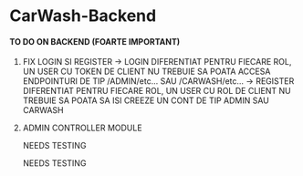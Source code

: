 # CarWash-Backend

#### TO DO ON BACKEND (FOARTE IMPORTANT) ###

1. FIX LOGIN SI REGISTER
    -> LOGIN DIFERENTIAT PENTRU FIECARE ROL, UN USER CU TOKEN DE CLIENT NU TREBUIE SA POATA ACCESA ENDPOINTURI DE TIP /ADMIN/etc... SAU /CARWASH/etc...
    -> REGISTER DIFERENTIAT PENTRU FIECARE ROL, UN USER CU ROL DE CLIENT NU TREBUIE SA POATA SA ISI CREEZE UN CONT DE TIP ADMIN SAU CARWASH

2. ADMIN CONTROLLER MODULE
    <!-- -> GET: /admin/carwash - query params: search=?, page=?, limit=? (
        -> search: Vei primi un string cu adresa sau numele carwash-ului si vei cauta toate carwash-urile care contin acel string in nume sau adresa, daca nu primesti nimic, vei returna toate carwash-urile in limita paginarii
        -> page: Vei primi un numar intreg care reprezinta pagina pe care vrei sa o afisezi (deoarece nu e ok sa afisam toate carwash-urile o data, ar fi ineficient, motiv pentru care vom folosi paginarea)
        -> limit: Vei primi un numar intreg care reprezinta maximul de carwash-uri pe care vrei sa le afisezi pe o pagina

        !!! daca nu stii cum sa scrii query-ul de paginare, poti sa ma intrebi pe mine sau Cosmin, dar e foarte simplu, o sa iti trimit un exemplu de query care face asta

        ex: sql cu paginare cu cursor si python:
            cursor.execute("SELECT * FROM user WHERE email LIKE %s OR phone LIKE %s OR fullname LIKE %s LIMIT %s,%s;",("%" + search + "%","%" + search + "%","%" + search + "%",(page-1)*limit,limit))
    ) -> return (JSON): {
            "carwashes": [
                {
                    "ID": carwash.id,
                    "name": carwash.name,
                    "address": carwash.address,
                    "latitude": carwash.latitude,
                    "longitude": carwash.longitude,
                    "active": carwash.active,
                    "openTime": carwash.openTime,
                    "contact": carwash.contact,
                }, ...
            ],
            "total": total_carwashes (numarul total de carwash-uri care corespund query-ului)
        } -->

    <!-- -> POST: /admin/carwash - request body: {
        "name": carwash.name,
        "address": carwash.address,
        "latitude": carwash.latitude,
        "longitude": carwash.longitude,
        "openTime": carwash.openTime,
        "contact": carwash.contact,
    } -> return (JSON): {} -->

    <!-- -> PATCH: /admin/carwash - request body: {
        "ID": carwash.id,
        "name": carwash.name,
        "address": carwash.address,
        "latitude": carwash.latitude,
        "longitude": carwash.longitude,
        "openTime": carwash.openTime,
        "contact": carwash.contact,
    } (
        tinand cont ca metoda este un patch trebuie sa te astepti sa nu primesti toate campurile, ci doar campurile care se modifica, multe for fi nule sau empty string, cert e ca ID-ul carwash-ului va fi mereu primit
    ) -> return (JSON): {} -->

    <!-- -> DELETE: /admin/carwash - request body: {
        "ID": carwash.id
    } (make sure to delete its services from the database) -> return (JSON): {} -->

    NEEDS TESTING
    <!-- -> GET: /admin/carwash/orders - query params: search=?, page=?, limit=?, orderBy=?, carWashID=? (
       -> search: Vei primi un string cu numele serviciului sau username si vei cauta toate comenzile care contin acel string in nume sau apartin acelui user, daca nu primesti nimic, vei returna toate comenzile in limita paginarii
       -> page: la fel ca la carwash-uri
       -> limit: la fel ca la carwash-uri
       -> orderBy: "ascending" sau "descending" (default "ascending") - va fi folosit pentru a sorta comenzile dupa data (sorteaza dupa ts)
       -> carWashID: Vei primi un numar intreg care reprezinta ID-ul carwash-ului pentru care vrei sa vezi comenzile, daca nu primesti nimic, vei returna eroare
    ) -> return (JSON): {
            "orders": [
                {
                    "ID": order.id,
                    "service": order.service,
                    "carwash": order.carwash,
                    "user": order.user,
                    "status": order.status,
                    "ts": order.ts,
                }, ...
            ],
            "total": total_orders (numarul total de comenzi care corespund query-ului)
        }
     -->
     NEEDS TESTING
    <!-- -> PATCH: /admin/carwash/orders - request body: {
        "ID": order.id,
        "status": order.status
    } -> return (JSON): {} -->

    <!-- -> GET: /admin/carwash/services - query params: search=?, page=?, limit=? (
        -> search: Vei primi un string cu numele serviciului si vei cauta toate serviciile care contin acel string in nume, daca nu primesti nimic, vei returna toate serviciile in limita paginarii
        -> page: la fel ca la carwash-uri
        -> limit: la fel ca la carwash-uri
    ) -> return (JSON): {
            "services": [
                {
                    "ID": service.id,
                    "name": service.name,
                    "price": service.price,
                    "active": service.active,
                }, ...
            ],
            "total": total_services (numarul total de servicii care corespund query-ului)
        } -->

    <!-- -> POST: /admin/carwash/services - request body: {
        "name": service.name,
        "price": service.price,
        "active": service.active,
        "carwashID": service.carwashID
    } -> return (JSON): {} -->

    <!-- -> PATCH: /admin/carwash/services - request body: {
        "ID": service.id,
        "name": service.name,
        "price": service.price,
        "active": service.active,
    } -> return (JSON): {} -->

    <!-- -> DELETE: /admin/carwash/services - request body: {
        "ID": service.id
    } -> return (JSON): {} -->

    
    <!-- -> GET: /admin/carwash/users - query params: search=?, page=?, limit=?, carWashID=? (
        -> search: Vei primi un string cu email-ul sau numele user-ului si vei cauta toti user-ii care contin acel string in email sau nume, daca nu primesti nimic, vei returna toti user-ii in limita paginarii
        -> page: la fel ca la carwash-uri
        -> limit: la fel ca la carwash-uri
        -> carWashID: Vei primi un numar intreg care reprezinta ID-ul carwash-ului pentru care vrei sa vezi userii (din carWashConfig cred ca e tabelul)
    ) -> return (JSON): {
            "users": [
                {
                    "ID": user.id,
                    "email": user.email,
                    "fullname": user.fullname,
                    "phone": user.phone,
                    "role": user.role,
                    "active": user.active,
                }, ...
            ],
            "total": total_users (numarul total de useri care corespund query-ului)
        } -->

    <!-- -> POST: /admin/carwash/users - request body: {
        "email": user.email,
        "password": user.password,
        "fullname": user.fullname,
        "role": user.role,
        "active": user.active,
        "carwashID": user.carwashID
    } (
        Adaugi utilizator cu rol specific si il legi de carwash-ul specific in tabela carWashConfig
    ) -> return (JSON): {} -->
